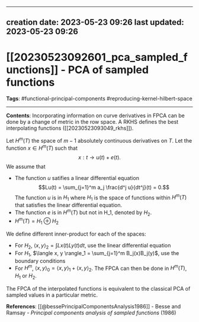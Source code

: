 
---
creation date: 2023-05-23 09:26
last updated: 2023-05-23 09:26
---
# [[20230523092601_pca_sampled_functions]] - PCA of sampled functions
__Tags__: #functional-principal-components  #reproducing-kernel-hilbert-space 

---
__Contents__: Incorporating information on curve derivatives in FPCA can be done by a change of metric in the row space. A RKHS defines the best interpolating functions ([[20230523093049_rkhs]]).


Let $H^m(T)$ the space of $m - 1$ absolutely continuous derivatives on $T$. Let the function $x \in H^m(T)$ such that
$$x: t \rightarrow u(t) + e(t).$$
We assume that
* The function $u$ satifies a linear differential equation
$$Lu(t) = \sum_{j=1}^m a_j \frac{d^j u}{dt^j}(t) = 0.$$ The function $u$ is in $H_1$ where $H_1$ is the space of functions within $H^m(T)$ that satisfies the linear differential equation.
* The function $e$ is in $H^m(T)$ but not in H_1, denoted by $H_2$.
* $H^m(T) = H_1 \oplus H_2$

We define different inner-product for each of the spaces:
* For $H_2$, $\langle x, y \rangle_2 = \int Lx(t)Ly(t)dt$, use the linear differential equation
* For $H_1$, $\langle x, y \rangle_1 = \sum_{j=1}^m B_j(x)B_j(y)$, use the boundary conditions
* For $H^m$, $\langle x, y \rangle_0 = \langle x, y \rangle_1 + \langle x, y \rangle_2$.
The FPCA can then be done in $H^m(T)$, $H_1$ or $H_2$.

The FPCA of the interpolated functions is equivalent to the classical PCA of sampled values in a particular metric.


__References__:
[[@bessePrincipalComponentsAnalysis1986]] - Besse and Ramsay - _Principal components analysis of sampled functions_ (1986)

